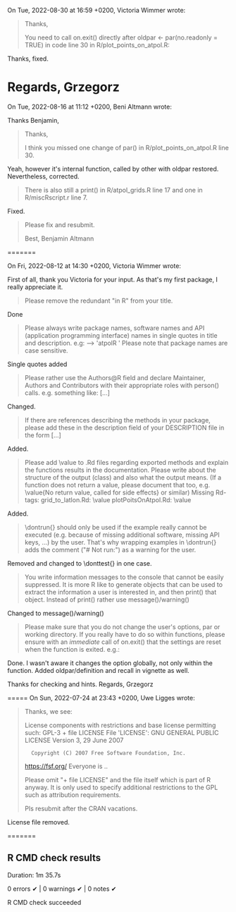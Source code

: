 
On Tue, 2022-08-30 at 16:59 +0200, Victoria Wimmer wrote:
> Thanks,
> 
> You need to call on.exit() directly after oldpar <- par(no.readonly =
> TRUE) in code line 30 in R/plot_points_on_atpol.R:

Thanks, fixed.

Regards,
Grzegorz
===
On Tue, 2022-08-16 at 11:12 +0200, Beni Altmann wrote:

Thanks Benjamin,

> Thanks,
> 
> I think you missed one change of par() in R/plot_points_on_atpol.R
> line 30.

Yeah, however it's internal function, called by other with oldpar restored. Nevertheless, corrected.

> There is also still a print() in R/atpol_grids.R line 17 and one in 
> R/miscRscript.r line 7.

Fixed.

> Please fix and resubmit.
> 
> Best,
> Benjamin Altmann

=======

On Fri, 2022-08-12 at 14:30 +0200, Victoria Wimmer wrote:

First of all, thank you Victoria for your input. As that's my first package, I really appreciate it.

> Please remove the redundant "in R" from your title.

Done

> Please always write package names, software names and API
> (application programming interface) names in single quotes in title and
> description. e.g: --> 'atpolR '
> Please note that package names are case sensitive.

Single quotes added

> Please rather use the Authors@R field and declare Maintainer, Authors
> and Contributors with their appropriate roles with person() calls.
> e.g. something like: [...]

Changed.

> If there are references describing the methods in your package,
> please add these in the description field of your DESCRIPTION 
> file in the form [...]

Added.

> Please add \value to .Rd files regarding exported methods and explain
> the functions results in the documentation. Please write about the 
> structure of the output (class) and also what the output means. (If a
> function does not return a value, please document that too, e.g. 
> \value{No return value, called for side effects} or similar)
> Missing Rd-tags:
>       grid_to_latlon.Rd: \value
>       plotPoitsOnAtpol.Rd: \value

Added.

> \dontrun{} should only be used if the example really cannot be
> executed  (e.g. because of missing additional software, missing 
> API keys, ...) by the user. That's why wrapping examples in 
> \dontrun{} adds the comment ("# Not run:") as a warning for the user.

Removed and changed to \donttest{} in one case.

> You write information messages to the console that cannot be easily 
> suppressed. It is more R like to generate objects that can be used to
> extract the information a user is interested in, and then print()
> that 
> object.
> Instead of print() rather use message()/warning()

Changed to message()/warning()

> Please make sure that you do not change the user's options, par or 
> working directory. If you really have to do so within functions,
> please ensure with an *immediate* call of on.exit() that the settings are
> reset when the function is exited. e.g.:

Done. I wasn't aware it changes the option globally, not only within the function. 
Added oldpar/definition and recall in vignette as well.

Thanks for checking and hints.
Regards,
Grzegorz

=====
On Sun, 2022-07-24 at 23:43 +0200, Uwe Ligges wrote:
> Thanks, we see:
> 
>    License components with restrictions and base license permitting
> such:
>      GPL-3 + file LICENSE
>    File 'LICENSE':
>                          GNU GENERAL PUBLIC LICENSE
>                             Version 3, 29 June 2007
> 
>       Copyright (C) 2007 Free Software Foundation, Inc.
> <https://fsf.org/>
>       Everyone is  ..
> 
> Please omit "+ file LICENSE" and the file itself which is part of R 
> anyway. It is only used to specify additional restrictions to the GPL
> such as attribution requirements.
> 
> 
> Pls resubmit after the CRAN vacations.

License file removed.

=======
## R CMD check results

Duration: 1m 35.7s

0 errors ✔ | 0 warnings ✔ | 0 notes ✔

R CMD check succeeded
